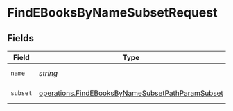 # FindEBooksByNameSubsetRequest


## Fields

| Field                                                                                                                | Type                                                                                                                 | Required                                                                                                             | Description                                                                                                          |
| -------------------------------------------------------------------------------------------------------------------- | -------------------------------------------------------------------------------------------------------------------- | -------------------------------------------------------------------------------------------------------------------- | -------------------------------------------------------------------------------------------------------------------- |
| `name`                                                                                                               | *string*                                                                                                             | :heavy_check_mark:                                                                                                   | Name to filter by                                                                                                    |
| `subset`                                                                                                             | [operations.FindEBooksByNameSubsetPathParamSubset](../../models/operations/findebooksbynamesubsetpathparamsubset.md) | :heavy_check_mark:                                                                                                   | Subset to filter by                                                                                                  |